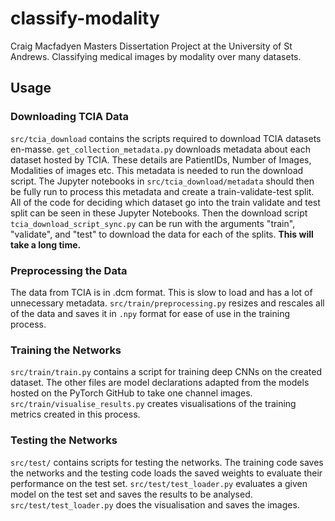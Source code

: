 # classify-modality
Craig Macfadyen Masters Dissertation Project at the University of St Andrews. Classifying medical images by modality over many datasets. 

## Usage

### Downloading TCIA Data
`src/tcia_download` contains the scripts required to download TCIA datasets en-masse.
 `get_collection_metadata.py` downloads metadata about each dataset hosted 
 by TCIA. These details are PatientIDs, Number of Images, Modalities 
 of images etc. This metadata is needed to run the download script. 
The Jupyter notebooks in `src/tcia_download/metadata` should then be fully 
run to process this metadata and create a train-validate-test 
split. All of the code for deciding which dataset 
go into the train validate and test split can be seen in
these Jupyter Notebooks. Then the download script `tcia_download_script_sync.py`
can be run with the arguments "train", "validate", and "test" to 
download the data for each of the splits. **This will take a long time.**

### Preprocessing the Data
The data from TCIA is in .dcm format. This
is slow to load and has a lot of unnecessary metadata. 
`src/train/preprocessing.py` resizes and rescales 
all of the data and saves it in `.npy` format for ease of 
use in the training process. 

### Training the Networks
`src/train/train.py` contains a script for training 
deep CNNs on the created dataset. The other files 
are model declarations adapted from the models hosted 
on the PyTorch GitHub to take one channel images. 
`src/train/visualise_results.py` creates visualisations 
of the training metrics created in this process. 

### Testing the Networks
`src/test/` contains scripts for testing the networks. 
The training code saves the networks and the testing code 
loads the saved weights to evaluate their 
performance on the test set. `src/test/test_loader.py`
evaluates a given model on the test set and 
saves the results to be analysed.
`src/test/test_loader.py` does the visualisation and 
saves the images. 